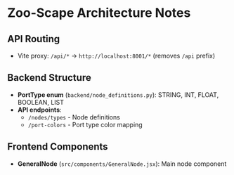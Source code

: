 # Zoo-Scape Architecture Notes

## API Routing
- Vite proxy: `/api/*` → `http://localhost:8001/*` (removes `/api` prefix)

## Backend Structure
- **PortType enum** (`backend/node_definitions.py`): STRING, INT, FLOAT, BOOLEAN, LIST
- **API endpoints**:
  - `/nodes/types` - Node definitions
  - `/port-colors` - Port type color mapping

## Frontend Components
- **GeneralNode** (`src/components/GeneralNode.jsx`): Main node component
